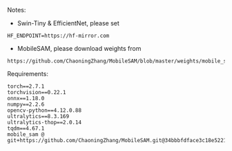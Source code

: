 Notes:
- Swin-Tiny & EfficientNet, please set
```
HF_ENDPOINT=https://hf-mirror.com
```
- MobileSAM, please download weights from
```
https://github.com/ChaoningZhang/MobileSAM/blob/master/weights/mobile_sam.pt
```

Requirements: 
```
torch==2.7.1
torchvision==0.22.1
onnx==1.18.0
numpy==2.2.6
opencv-python==4.12.0.88
ultralytics==8.3.169
ultralytics-thop==2.0.14
tqdm==4.67.1
mobile_sam @ git+https://github.com/ChaoningZhang/MobileSAM.git@34bbbfdface3c18e5221aa7de6032d7220c6c6a1
```